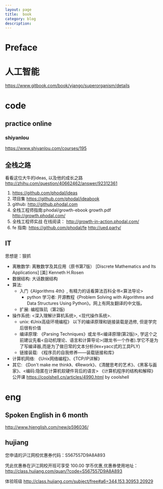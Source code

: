 ```yaml
---
layout: page
title:	book
category: blog
description:
---
```

# Preface

# 人工智能
https://www.gitbook.com/book/yjango/superorganism/details

# code

## practice online
### shiyanlou
https://www.shiyanlou.com/courses/195

## 全栈之路
看看这位大牛的ideas, 以及他的成长之路
http://zhihu.com/question/40662462/answer/92312361

1. https://github.com/phodal/ideas
2. 项目集
https://github.com/phodal/ideabook
3. github:
    http://github.phodal.com
2. 全栈工程师指南:phodal/growth-ebook growth.pdf
    http://growth.phodal.com/
2. 全栈工程师实战 在线阅读：
    http://growth-in-action.phodal.com/
3. fe 指南: https://github.com/phodal/fe
    http://ued.party/

## IT
思想是：狠抓
- 离散数学: 离散数学及其应用（原书第7版） [Discrete Mathematics and Its Applications] [美] Kenneth H.Rosen
- 数据结构: 大话数据结构
- 算法:
    - 入门《Algorithms 4th》, 有精力的话看算法百科全书<算法导论>
        - python 学习者: 开源教程《Problem Solving with Algorithms and Data Structures Using Python》。网上有网友翻译的中文版。
    - 扩展: 编程珠玑（第2版)
- 操作系统: <深入理解计算机系统>, <现代操作系统>.
    - unix: 《Unix高级环境编程》
    以下的编译原理和链接装载是选修, 但是学完后很有价值
    - 编译原理: 《Parsing Techniques》或龙书<编译原理(第2版)>, 学这个之前建议先看<自动机理论、语言和计算导论>(跟龙书一个作者).学它不是为了写编译器,而是为了做日常的文本分析(lex+yacc式的工具PLY)
    - 链接装载: 《程序员的自我修养——装载链接和库》
- 计算机网络: 《Unix网络编程》、《TCP/lP详解》
- 其它: 《Don't make me think》、《Rework》、《清醒思考的艺术》、《黑客与画家》、<编码:隐匿在计算机软硬件背后的语言>
《计算机程序的结构和解释》公开课
https://coolshell.cn/articles/4990.html by coolshell

# eng

## Spoken English in 6 month
http://www.hjenglish.com/new/p596036/

## hujiang
您申请的沪江网校优惠券代码：S567557D9A8A893

凭此优惠券在沪江网校开班可享受 100.00 学币优惠,优惠券使用地址：
http://class.hujiang.com/quan/?code=S567557D9A8A893

体验班级
http://class.hujiang.com/subject/free#a6=344,153,30953,20929
